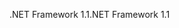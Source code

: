 <span data-ttu-id="b89e2-101">.NET Framework 1.1</span><span class="sxs-lookup"><span data-stu-id="b89e2-101">.NET Framework 1.1</span></span>